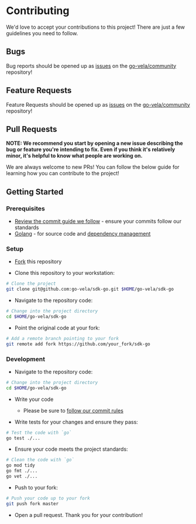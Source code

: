 # Contributing

We'd love to accept your contributions to this project! There are just a few guidelines you need to follow.

## Bugs

Bug reports should be opened up as [issues](https://help.github.com/en/github/managing-your-work-on-github/about-issues) on the [go-vela/community](https://github.com/go-vela/community) repository!

## Feature Requests

Feature Requests should be opened up as [issues](https://help.github.com/en/github/managing-your-work-on-github/about-issues) on the [go-vela/community](https://github.com/go-vela/community) repository!

## Pull Requests

**NOTE: We recommend you start by opening a new issue describing the bug or feature you're intending to fix. Even if you think it's relatively minor, it's helpful to know what people are working on.**

We are always welcome to new PRs! You can follow the below guide for learning how you can contribute to the project!

## Getting Started

### Prerequisites

* [Review the commit guide we follow](https://chris.beams.io/posts/git-commit/#seven-rules) - ensure your commits follow our standards
* [Golang](https://golang.org/dl/) - for source code and [dependency management](https://github.com/golang/go/wiki/Modules)

### Setup

* [Fork](/fork) this repository

* Clone this repository to your workstation:

```bash
# Clone the project
git clone git@github.com:go-vela/sdk-go.git $HOME/go-vela/sdk-go
```

* Navigate to the repository code:

```bash
# Change into the project directory
cd $HOME/go-vela/sdk-go
```

* Point the original code at your fork:

```bash
# Add a remote branch pointing to your fork
git remote add fork https://github.com/your_fork/sdk-go
```

### Development

* Navigate to the repository code:

```bash
# Change into the project directory
cd $HOME/go-vela/sdk-go
```

* Write your code
  - Please be sure to [follow our commit rules](https://chris.beams.io/posts/git-commit/#seven-rules)

* Write tests for your changes and ensure they pass:

```bash
# Test the code with `go`
go test ./...
```

* Ensure your code meets the project standards:

```bash
# Clean the code with `go`
go mod tidy
go fmt ./...
go vet ./...
```

* Push to your fork:

```bash
# Push your code up to your fork
git push fork master
```

* Open a pull request. Thank you for your contribution!
